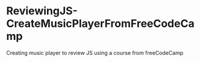 # ReviewingJS-CreateMusicPlayerFromFreeCodeCamp
 Creating music player to review JS using a course from freeCodeCamp
